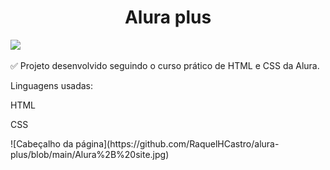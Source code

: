 <h1 align="center"> Alura plus</h1>
<p align="left">
<img src="http://img.shields.io/static/v1?label=STATUS&message=DONE&color=GREEN&style=for-the-badge"/>
</p>

:white_check_mark: Projeto desenvolvido seguindo o curso prático de HTML e CSS da Alura. 

Linguagens usadas:
<p>HTML</p>
<p>CSS</p> 

<p>
![Cabeçalho da página](https://github.com/RaquelHCastro/alura-plus/blob/main/Alura%2B%20site.jpg)
</p>


